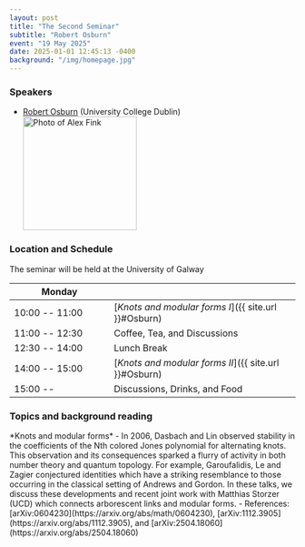 ```yaml
---
layout: post
title: "The Second Seminar"
subtitle: "Robert Osburn"
event: "19 May 2025"
date: 2025-01-01 12:45:13 -0400
background: "/img/homepage.jpg"
---
```


### Speakers 
- [Robert Osburn](https://maths.ucd.ie/~osburn/) (University College Dublin)
	<div>
	<img src="{{ site.url }}/img/speakers/Osburn.jpeg" alt="Photo of Alex Fink" class="img-fluid" width="200">
	</div>
  <p></p>

### Location and Schedule

The seminar will be held at the University of Galway 

| <span style="display: inline-block; width:160px">Monday</span> | <span style="display: inline-block; width:200px"></span> |
| -------------- | ------ |
| 10:00 -- 11:00  | [*Knots and modular forms I*]({{ site.url }}#Osburn) |
| 11:00 -- 12:30 | Coffee, Tea, and Discussions | 
| 12:30 -- 14:00 | Lunch Break | 
| 14:00 -- 15:00 | [*Knots and modular forms II*]({{ site.url }}#Osburn) | 
| 15:00 -- 		 | Discussions, Drinks, and Food | 

<p></p>

### Topics and background reading

<span id="Osburn">
*Knots and modular forms*
- In 2006, Dasbach and Lin observed stability in the coefficients of the Nth colored Jones polynomial for alternating knots. This observation and its consequences sparked a flurry of activity in  both number theory and quantum topology. For example, Garoufalidis, Le and Zagier conjectured identities which have a  striking resemblance to those occurring in the classical setting of Andrews and Gordon. In these talks, we discuss these developments and recent joint work with Matthias Storzer (UCD) which connects arborescent links and modular forms.
- References: [arXiv:0604230](https://arxiv.org/abs/math/0604230), [arXiv:1112.3905](https://arxiv.org/abs/1112.3905), and [arXiv:2504.18060](https://arxiv.org/abs/2504.18060)